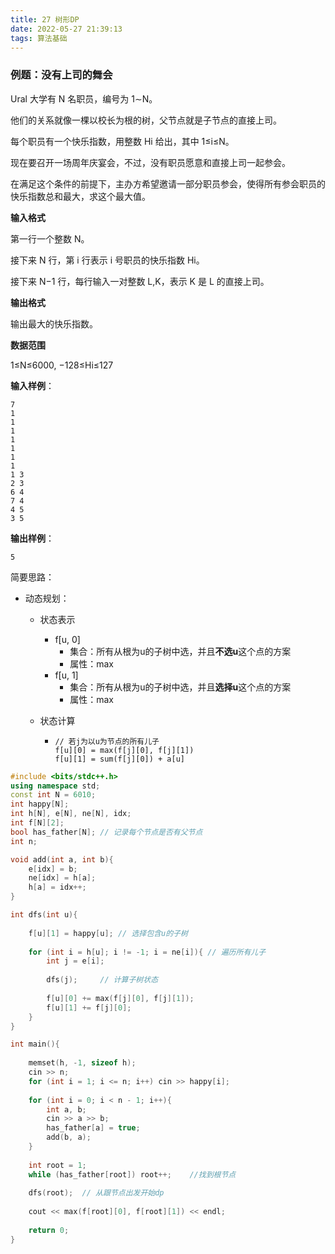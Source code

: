 ```yaml
---
title: 27 树形DP
date: 2022-05-27 21:39:13
tags: 算法基础
---
```




### 例题：没有上司的舞会

Ural 大学有 N 名职员，编号为 1∼N。

他们的关系就像一棵以校长为根的树，父节点就是子节点的直接上司。

每个职员有一个快乐指数，用整数 Hi 给出，其中 1≤i≤N。

现在要召开一场周年庆宴会，不过，没有职员愿意和直接上司一起参会。

在满足这个条件的前提下，主办方希望邀请一部分职员参会，使得所有参会职员的快乐指数总和最大，求这个最大值。

**输入格式**

第一行一个整数 N。

接下来 N 行，第 i 行表示 i 号职员的快乐指数 Hi。

接下来 N−1 行，每行输入一对整数 L,K，表示 K 是 L 的直接上司。

**输出格式**

输出最大的快乐指数。

**数据范围**

1≤N≤6000,
−128≤Hi≤127

**输入样例**：

```
7
1
1
1
1
1
1
1
1 3
2 3
6 4
7 4
4 5
3 5
```

**输出样例**：

```
5
```

简要思路：

- 动态规划：

  - 状态表示

    - f[u, 0]
      - 集合：所有从根为u的子树中选，并且**不选u**这个点的方案
      - 属性：max
    - f[u, 1]
      - 集合：所有从根为u的子树中选，并且**选择u**这个点的方案
      - 属性：max

  - 状态计算

    - ```
      // 若j为以u为节点的所有儿子
      f[u][0] = max(f[j][0], f[j][1])
      f[u][1] = sum(f[j][0]) + a[u]
      ```

```c++
#include <bits/stdc++.h>
using namespace std;
const int N = 6010;
int happy[N];
int h[N], e[N], ne[N], idx;
int f[N][2];
bool has_father[N]; // 记录每个节点是否有父节点
int n;

void add(int a, int b){
    e[idx] = b;
    ne[idx] = h[a];
    h[a] = idx++;
}

int dfs(int u){
    
    f[u][1] = happy[u]; // 选择包含u的子树 
    
    for (int i = h[u]; i != -1; i = ne[i]){ // 遍历所有儿子
        int j = e[i];
        
        dfs(j);     // 计算子树状态
        
        f[u][0] += max(f[j][0], f[j][1]);
        f[u][1] += f[j][0];
    }
}

int main(){
    
    memset(h, -1, sizeof h);
    cin >> n;
    for (int i = 1; i <= n; i++) cin >> happy[i];
    
    for (int i = 0; i < n - 1; i++){
        int a, b;
        cin >> a >> b;
        has_father[a] = true;
        add(b, a);
    }
    
    int root = 1;
    while (has_father[root]) root++;    //找到根节点
    
    dfs(root);  // 从跟节点出发开始dp
    
    cout << max(f[root][0], f[root][1]) << endl;
    
    return 0;
}
```

